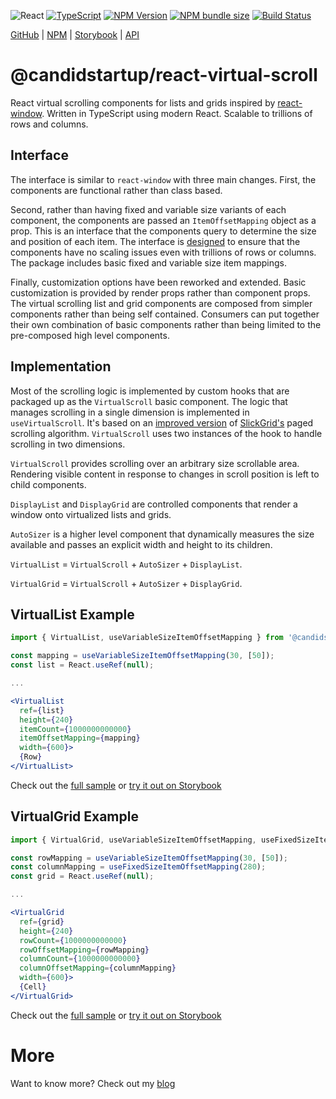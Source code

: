 ![React](https://img.shields.io/badge/dynamic/json?url=https%3A%2F%2Fraw.githubusercontent.com%2FTheCandidStartup%2Finfinisheet%2Fmain%2Fpackages%2Freact-virtual-scroll%2Fpackage.json&query=%24.peerDependencies.react&label=React&color=blue)
[![TypeScript](https://img.shields.io/badge/dynamic/json?url=https%3A%2F%2Fraw.githubusercontent.com%2FTheCandidStartup%2Finfinisheet%2Fmain%2Fpackage.json&query=%24.devDependencies.typescript&label=TypeScript&color=blue)](https://github.com/TheCandidStartup/infinisheet/blob/main/README.md#typescript-semantic-versioning)
[![NPM Version](https://img.shields.io/npm/v/@candidstartup/react-virtual-scroll)](https://www.npmjs.com/package/@candidstartup/react-virtual-scroll)
[![NPM bundle size](https://img.shields.io/bundlephobia/minzip/@candidstartup/react-virtual-scroll)](https://www.npmjs.com/package/@candidstartup/react-virtual-scroll)
[![Build Status](https://github.com/TheCandidStartup/infinisheet/actions/workflows/build.yml/badge.svg?event=push)](https://github.com/TheCandidStartup/infinisheet/actions/workflows/build.yml)

[GitHub](https://github.com/TheCandidStartup/infinisheet/tree/main/packages/react-virtual-scroll) | [NPM](https://www.npmjs.com/package/@candidstartup/react-virtual-scroll) | [Storybook](https://www.thecandidstartup.org/infinisheet/storybook/?path=/docs/react-virtual-scroll--docs) | [API](https://www.thecandidstartup.org/infinisheet/modules/_candidstartup_react-virtual-scroll.html) 

# @candidstartup/react-virtual-scroll

React virtual scrolling components for lists and grids inspired by [react-window](https://github.com/bvaughn/react-window). Written in TypeScript using modern React. Scalable to trillions of rows and columns. 

## Interface

The interface is similar to `react-window` with three main changes. First, the components are functional rather than class based. 

Second, rather than having fixed and variable size variants of each component, the components are passed an `ItemOffsetMapping` object as a prop. This is an interface that the components query to determine the size and position of each item. The interface is [designed](https://www.thecandidstartup.org/2024/02/12/modern-react-virtual-scroll-grid-3.html) to ensure that the components have no scaling issues even with trillions of rows or columns. The package includes basic fixed and variable size item mappings. 

Finally, customization options have been reworked and extended. Basic customization is provided by render props rather than component props. The virtual scrolling list and grid components are composed from simpler components rather than being self contained. Consumers can put together their own combination of basic components rather than being limited to the pre-composed high level components.

## Implementation

Most of the scrolling logic is implemented by custom hooks that are packaged up as the `VirtualScroll` basic component. The logic that manages scrolling in a single dimension is implemented in `useVirtualScroll`. It's based on an [improved version](https://www.thecandidstartup.org/2024/04/29/modern-react-virtual-scroll-grid-9.html) of [SlickGrid's](https://github.com/6pac/SlickGrid) paged scrolling algorithm. `VirtualScroll` uses two instances of the hook to handle scrolling in two dimensions.

`VirtualScroll` provides scrolling over an arbitrary size scrollable area. Rendering visible content in response to changes in scroll position is left to child components. 

`DisplayList` and `DisplayGrid` are controlled components that render a window onto virtualized lists and grids.

`AutoSizer` is a higher level component that dynamically measures the size available and passes an explicit width and height to its children.

`VirtualList` = `VirtualScroll` + `AutoSizer` + `DisplayList`.

`VirtualGrid` = `VirtualScroll` + `AutoSizer` + `DisplayGrid`. 

## VirtualList Example

```jsx
import { VirtualList, useVariableSizeItemOffsetMapping } from '@candidstartup/react-virtual-scroll';

const mapping = useVariableSizeItemOffsetMapping(30, [50]);
const list = React.useRef(null);

...

<VirtualList
  ref={list}
  height={240}
  itemCount={1000000000000}
  itemOffsetMapping={mapping}
  width={600}>
  {Row}
</VirtualList>
```

Check out the [full sample](https://github.com/TheCandidStartup/infinisheet/tree/main/packages/react-virtual-scroll/sandboxes/trillion-row-list) or [try it out on Storybook](https://www.thecandidstartup.org/infinisheet/storybook/?path=/docs/react-virtual-scroll-virtuallist--docs)

## VirtualGrid Example

```jsx
import { VirtualGrid, useVariableSizeItemOffsetMapping, useFixedSizeItemOffsetMapping } from '@candidstartup/react-virtual-scroll';

const rowMapping = useVariableSizeItemOffsetMapping(30, [50]);
const columnMapping = useFixedSizeItemOffsetMapping(280);
const grid = React.useRef(null);

...

<VirtualGrid
  ref={grid}
  height={240}
  rowCount={1000000000000}
  rowOffsetMapping={rowMapping}
  columnCount={1000000000000}
  columnOffsetMapping={columnMapping}
  width={600}>
  {Cell}
</VirtualGrid> 
```

Check out the [full sample](https://github.com/TheCandidStartup/infinisheet/tree/main/packages/react-virtual-scroll/sandboxes/trillion-square-grid) or [try it out on Storybook](https://www.thecandidstartup.org/infinisheet/storybook/?path=/docs/react-virtual-scroll-virtualgrid--docs)

# More

Want to know more? Check out my [blog](https://www.thecandidstartup.org/topics/react-virtual-scroll.html)
